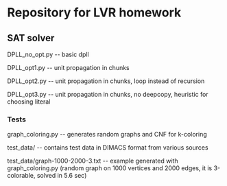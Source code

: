 # Repository for LVR homework

## SAT solver

DPLL_no_opt.py  --  basic dpll

DPLL_opt1.py  --  unit propagation in chunks

DPLL_opt2.py  --  unit propagation in chunks, loop instead of recursion

DPLL_opt3.py  -- unit propagation in chunks, no deepcopy, heuristic for choosing literal

### Tests

graph_coloring.py  --  generates random graphs and CNF for k-coloring

test_data/  --  contains test data in DIMACS format from various sources

test_data/graph-1000-2000-3.txt  --  example generated with graph_coloring.py (random graph on 1000 vertices and 2000 edges, it is 3-colorable, solved in 5.6 sec)